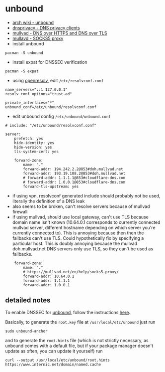 # unbound

- [arch wiki - unbound](https://wiki.archlinux.org/title/Unbound)
- [dnsprivacy - DNS privacy clients](https://dnsprivacy.org/dns_privacy_clients/#unbound)
- [mullvad - DNS over HTTPS and DNS over TLS](https://mullvad.net/en/help/dns-over-https-and-dns-over-tls/)
- [mullavd - SOCKS5 proxy](https://mullvad.net/en/help/socks5-proxy/)
- install unbound

```shell
pacman -S unbound
```

- install expat for DNSSEC verification

```shell
pacman -S expat
```

- using [openresolv](/pkgs/tools/networking/openresolv.md),
  edit `/etc/resolvconf.conf`

```config
name_servers="::1 127.0.0.1"
resolv_conf_options="trust-ad"

private_interfaces="*"
unbound_conf=/etc/unbound/resolvconf.conf
```

- edit unbound config `/etc/unbound/unbound.conf`

```config
# include: "/etc/unbound/resolvconf.conf"

server:
    prefetch: yes
    hide-identity: yes
    hide-version: yes
    tls-system-cert: yes

    forward-zone:
        name: "."
        forward-addr: 194.242.2.2@853#doh.mullvad.net
        forward-addr: 193.19.108.2@853#doh.mullvad.net
        # forward-addr: 1.1.1.1@853#cloudflare-dns.com
        # forward-addr: 1.0.0.1@853#cloudflare-dns.com
        forward-tls-upstream: yes
```

- if using vpn, resolvconf generated include should probably
  not be used, literally the definition of a DNS leak
- also seems to be broken, can't resolve servers because of mullvad firewall
- if using mullvad, should use local gateway, can't use TLS because domain
  name isn't known (10.64.0.1 corresponds to currently connected mullvad
  server, different hostname depending on which server you're currently
  connected to). This is annoying because then then the fallbacks can't
  use TLS. Could hypothetically fix by specifying a particular host. This
  is doubly annoying because the mullvad doh.mullvad.net DNS servers only
  use TLS, so they can't be used as fallbacks.

```config
    forward-zone:
        name: "."
        # https://mullvad.net/en/help/socks5-proxy/
        forward-addr: 10.64.0.1
        forward-addr: 1.1.1.1
        forward-addr: 1.0.0.1
```

## detailed notes

To enable DNSSEC for
[unbound](https://dnsprivacy.org/wiki/display/DP/DNS+Privacy+Clients#DNSPrivacyClients-Unbound),
follow the instructions
[here](https://nlnetlabs.nl/documentation/unbound/howto-anchor/).

Basically, to generate the `root.key` file at `/usr/local/etc/unbound` just run

```shell
sudo unbound-anchor
```

and to generate the `root.hints` file (which is not strictly
necessary, as unbound comes with a default file, but if your package
manager doesn't update as often, you can update it yourself) run

```shell
curl --output /usr/local/etc/unbound/root.hints https://www.internic.net/domain/named.cache
```
